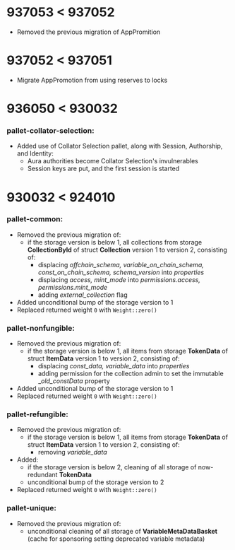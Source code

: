 # **937053 < 937052**

* Removed the previous migration of AppPromition

# **937052 < 937051**

* Migrate AppPromotion from using reserves to locks

# **936050 < 930032**

### **pallet-collator-selection:**

* Added use of Collator Selection pallet, along with Session, Authorship, and Identity:
    * Aura authorities become Collator Selection's invulnerables
    * Session keys are put, and the first session is started

# **930032 < 924010**

### **pallet-common:**

* Removed the previous migration of:
    * if the storage version is below 1, all collections from storage **CollectionById** of struct **Collection** version 1 to version 2, consisting of:
        * displacing _offchain_schema, variable_on_chain_schema, const_on_chain_schema, schema_version_ into _properties_
        * displacing _access, mint_mode_ into _permissions.access, permissions.mint_mode_
        * adding _external_collection_ flag
* Added unconditional bump of the storage version to 1
* Replaced returned weight `0` with `Weight::zero()`

### **pallet-nonfungible:**

* Removed the previous migration of:
    * if the storage version is below 1, all items from storage **TokenData** of struct **ItemData** version 1 to version 2, consisting of:
        * displacing _const_data, variable_data_ into _properties_
        * adding permission for the collection admin to set the immutable __old_constData_ property
* Added unconditional bump of the storage version to 1
* Replaced returned weight `0` with `Weight::zero()`

### **pallet-refungible:**

* Removed the previous migration of:
    * if the storage version is below 1, all items from storage **TokenData** of struct **ItemData** version 1 to version 2, consisting of:
        * removing _variable_data_
* Added:
    * if the storage version is below 2, cleaning of all storage of now-redundant **TokenData**
    * unconditional bump of the storage version to 2
* Replaced returned weight `0` with `Weight::zero()`

### **pallet-unique:**

* Removed the previous migration of:
    * unconditional cleaning of all storage of **VariableMetaDataBasket** (cache for sponsoring setting deprecated variable metadata)
